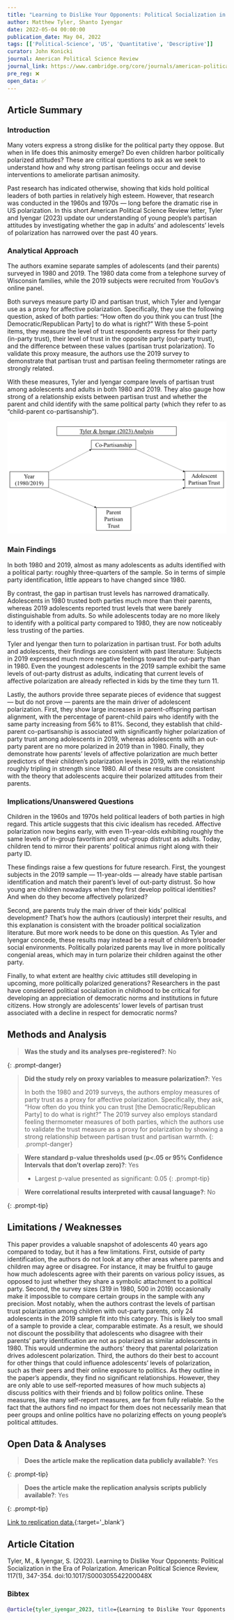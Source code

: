 ```yaml
---
title: "Learning to Dislike Your Opponents: Political Socialization in the Era of Polarization"
author: Matthew Tyler, Shanto Iyengar
date: 2022-05-04 00:00:00
publication_date: May 04, 2022
tags: [['Political-Science', 'US', 'Quantitative', 'Descriptive']]
curator: John Konicki
journal: American Political Science Review
journal_link: https://www.cambridge.org/core/journals/american-political-science-review/article/learning-to-dislike-your-opponents-political-socialization-in-the-era-of-polarization/C077FF0A2DE578BF1CBEB365D277A67E
pre_reg: ❌
open_data: ✅
---
```


## Article Summary

### Introduction

Many voters express a strong dislike for the political party they oppose. But when in life does this animosity emerge? Do even children harbor politically polarized attitudes? These are critical questions to ask as we seek to understand how and why strong partisan feelings occur and devise interventions to ameliorate partisan animosity. 

Past research has indicated otherwise, showing that kids hold political leaders of both parties in relatively high esteem. However, that research was conducted in the 1960s and 1970s — long before the dramatic rise in US polarization. In this short American Political Science Review letter, Tyler and Iyengar (2023) update our understanding of young people’s partisan attitudes by investigating whether the gap in adults’ and adolescents’ levels of polarization has narrowed over the past 40 years. 

### Analytical Approach

The authors examine separate samples of adolescents (and their parents) surveyed in 1980 and 2019. The 1980 data come from a telephone survey of Wisconsin families, while the 2019 subjects were recruited from YouGov’s online panel.

Both surveys measure party ID and partisan trust, which Tyler and Iyengar use as a proxy for affective polarization. Specifically, they use the following question, asked of both parties: “How often do you think you can trust [the Democratic/Republican Party] to do what is right?” With these 5-point items, they measure the level of trust respondents express for their party (in-party trust), their level of trust in the opposite party (out-party trust), and the difference between these values (partisan trust polarization). To validate this proxy measure, the authors use the 2019 survey to demonstrate that partisan trust and partisan feeling thermometer ratings are strongly related.

With these measures, Tyler and Iyengar compare levels of partisan trust among adolescents and adults in both 1980 and 2019. They also gauge how strong of a relationship exists between partisan trust and whether the parent and child identify with the same political party (which they refer to as “child-parent co-partisanship”).

![**Tyler & Iyengar (2023) Analysis**](/assets/img/tyleriyengar2023analysis.png)

### Main Findings

In both 1980 and 2019, almost as many adolescents as adults identified with a political party: roughly three-quarters of the sample. So in terms of simple party identification, little appears to have changed since 1980.

By contrast, the gap in partisan trust levels has narrowed dramatically. Adolescents in 1980 trusted both parties much more than their parents, whereas 2019 adolescents reported trust levels that were barely distinguishable from adults. So while adolescents today are no more likely to identify with a political party compared to 1980, they are now noticeably less trusting of the parties.

Tyler and Iyengar then turn to polarization in partisan trust. For both adults and adolescents, their findings are consistent with past literature: Subjects in 2019 expressed much more negative feelings toward the out-party than in 1980. Even the youngest adolescents in the 2019 sample exhibit the same levels of out-party distrust as adults, indicating that current levels of affective polarization are already reflected in kids by the time they turn 11.

Lastly, the authors provide three separate pieces of evidence that suggest — but do not prove — parents are the main driver of adolescent polarization. First, they show large increases in parent-offspring partisan alignment, with the percentage of parent-child pairs who identify with the same party increasing from 56% to 81%. Second, they establish that child-parent co-partisanship is associated with significantly higher polarization of party trust among adolescents in 2019, whereas adolescents with an out-party parent are no more polarized in 2019 than in 1980. Finally, they demonstrate how parents’ levels of affective polarization are much better predictors of their children’s polarization levels in 2019, with the relationship roughly tripling in strength since 1980. All of these results are consistent with the theory that adolescents acquire their polarized attitudes from their parents.

### Implications/Unanswered Questions

Children in the 1960s and 1970s held political leaders of both parties in high regard. This article suggests that this civic idealism has receded. Affective polarization now begins early, with even 11-year-olds exhibiting roughly the same levels of in-group favoritism and out-group distrust as adults. Today, children tend to mirror their parents’ political animus right along with their party ID.

These findings raise a few questions for future research. First, the youngest subjects in the 2019 sample — 11-year-olds — already have stable partisan identification and match their parent’s level of out-party distrust. So how young are children nowadays when they first develop political identities? And when do they become affectively polarized?

Second, are parents truly the main driver of their kids’ political development? That’s how the authors (cautiously) interpret their results, and this explanation is consistent with the broader political socialization literature. But more work needs to be done on this question. As Tyler and Iyengar concede, these results may instead be a result of children’s broader social environments. Politically polarized parents may live in more politically congenial areas, which may in turn polarize their children against the other party.

Finally, to what extent are healthy civic attitudes still developing in upcoming, more politically polarized generations? Researchers in the past have considered political socialization in childhood to be critical for developing an appreciation of democratic norms and institutions in future citizens. How strongly are adolescents’ lower levels of partisan trust associated with a decline in respect for democratic norms?

## Methods and Analysis

> **Was the study and its analyses pre-registered?**: No
> 
{: .prompt-danger}

> **Did the study rely on proxy variables to measure polarization?**: Yes
> 
> 
> In both the 1980 and 2019 surveys, the authors employ measures of party trust as a proxy for affective polarization. Specifically, they ask, “How often do you think you can trust [the Democratic/Republican Party] to do what is right?” The 2019 survey also employs standard feeling thermometer measures of both parties, which the authors use to validate the trust measure as a proxy for polarization by showing a strong relationship between partisan trust and partisan warmth.
{: .prompt-danger}


> **Were standard p-value thresholds used (p<.05 or 95% Confidence Intervals that don’t overlap zero)?**: Yes
> 
> - Largest p-value presented as significant: 0.05
{: .prompt-tip}

> **Were correlational results interpreted with causal language?**: No
> 
{: .prompt-tip}

## Limitations / Weaknesses

This paper provides a valuable snapshot of adolescents 40 years ago compared to today, but it has a few limitations. First, outside of party identification, the authors do not look at any other areas where parents and children may agree or disagree. For instance, it may be fruitful to gauge how much adolescents agree with their parents on various policy issues, as opposed to just whether they share a symbolic attachment to a political party.  Second, the survey sizes (319 in 1980, 500 in 2019) occasionally make it impossible to compare certain groups in the sample with any precision. Most notably, when the authors contrast the levels of partisan trust polarization among children with out-party parents, only 24 adolescents in the 2019 sample fit into this category. This is likely too small of a sample to provide a clear, comparable estimate. As a result, we should not discount the possibility that adolescents who disagree with their parents’ party identification are not as polarized as similar adolescents in 1980. This would undermine the authors’ theory that parental polarization drives adolescent polarization.  Third, the authors do their best to account for other things that could influence adolescents’ levels of polarization, such as their peers and their online exposure to politics. As they outline in the paper’s appendix, they find no significant relationships. However, they are only able to use self-reported measures of how much subjects a) discuss politics with their friends and b) follow politics online. These measures, like many self-report measures, are far from fully reliable. So the fact that the authors find no impact for them does not necessarily mean that peer groups and online politics have no polarizing effects on young people’s political attitudes.

## Open Data & Analyses

> **Does the article make the replication data publicly available?**: Yes
> 
{: .prompt-tip}

> **Does the article make the replication analysis scripts publicly available?**: Yes
> 
{: .prompt-tip}


[Link to replication data.](https://dataverse.harvard.edu/dataset.xhtml?persistentId=doi:10.7910/DVN/TMJWIA){:target='_blank'}

## Article Citation

Tyler, M., & Iyengar, S. (2023). Learning to Dislike Your Opponents: Political Socialization in the Era of Polarization. American Political Science Review, 117(1), 347-354. doi:10.1017/S000305542200048X

### Bibtex

```bibtex
@article{tyler_iyengar_2023, title={Learning to Dislike Your Opponents: Political Socialization in the Era of Polarization}, volume={117}, DOI={10.1017/S000305542200048X}, number={1}, journal={American Political Science Review}, publisher={Cambridge University Press}, author={Tyler, Matthew and Iyengar, Shanto}, year={2023}, pages={347–354}}
```

